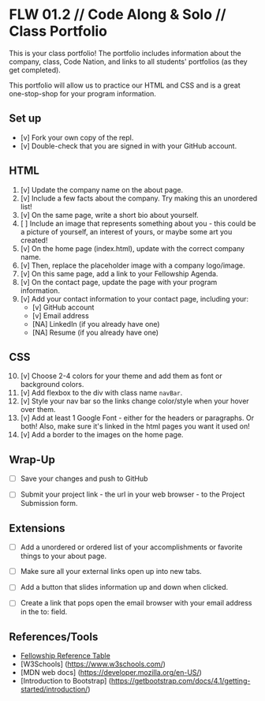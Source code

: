 # FLW 01.2 // Code Along & Solo // Class Portfolio

<p>This is your class portfolio! The portfolio includes information about the company, class, Code Nation, and links to all students' portfolios (as they get completed).</p>
<p>This portfolio will allow us to practice our HTML and CSS and is a great one-stop-shop for your program information.</p>


## Set up

- [v] Fork your own copy of the repl.
- [v] Double-check that you are signed in with your GitHub account.


## HTML

1. [v] Update the company name on the about page.
2. [v] Include a few facts about the company. Try making this an unordered list!
3. [v] On the same page, write a short bio about yourself.
4. [ ] Include an image that represents something about you - this could be a picture of yourself, an interest of yours, or maybe some art you created!
5. [v] On the home page (index.html), update with the correct company name.
6. [v] Then, replace the placeholder image with a company logo/image.
7. [v] On this same page, add a link to your Fellowship Agenda.
8. [v] On the contact page, update the page with your program information.
9. [v] Add your contact information to your contact page, including your:
    - [v] GitHub account
    - [v] Email address
    - [NA] LinkedIn (if you already have one)
    - [NA] Resume (if you already have one)

## CSS

10. [v] Choose 2-4 colors for your theme and add them as font or background colors.
11. [v] Add flexbox to the div with class name `navBar`.
12. [v] Style your nav bar so the links change color/style when your hover over them.
13. [v] Add at least 1 Google Font - either for the headers or paragraphs. Or both! Also, make sure it's linked in the html pages you want it used on!
14. [v] Add a border to the images on the home page.

## Wrap-Up

- [ ] Save your changes and push to GitHub
- [ ] Submit your project link - the url in your web browser - to the Project Submission form.



## Extensions

- [ ] Add a unordered or ordered list of your accomplishments or favorite things to your about page.
- [ ] Make sure all your external links open up into new tabs.
- [ ] Add a button that slides information up and down when clicked.
- [ ] Create a link that pops open the email browser with your email address in the to: field.


## References/Tools

* [Fellowship Reference Table](https://docs.google.com/document/d/1qrY2OC-6S04oOXZlYmXja7lmKBmdApR-HXJkhfd67e8/edit)
* [W3Schools] (https://www.w3schools.com/)
* [MDN web docs] (https://developer.mozilla.org/en-US/)
* [Introduction to Bootstrap] (https://getbootstrap.com/docs/4.1/getting-started/introduction/)
